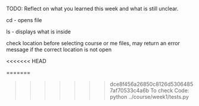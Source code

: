 TODO: Reflect on what you learned this week and what is still unclear.

cd - opens file

ls - displays what is inside

check location before selecting course or me files, may return an error message if the correct location is not open

<<<<<<< HEAD

=======
>>>>>>> dce8f456a26850c8126d53064857af70533c4a6b
To check Code:
    python ../course/week1/tests.py

